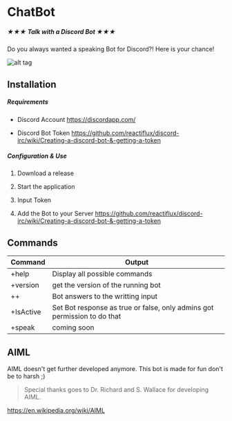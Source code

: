 # ChatBot

##### ★★★ Talk with a Discord Bot ★★★
Do you always wanted a speaking Bot for Discord?! Here is your chance!

![alt tag](https://cloud.githubusercontent.com/assets/25526512/22892820/1f512ed6-f214-11e6-984a-3544a5cf30b9.PNG)

## Installation

##### Requirements

- Discord Account
 https://discordapp.com/
 
- Discord Bot Token
 https://github.com/reactiflux/discord-irc/wiki/Creating-a-discord-bot-&-getting-a-token

##### Configuration & Use
1. Download a release

5. Start the application

6. Input Token

6. Add the Bot to your Server
 https://github.com/reactiflux/discord-irc/wiki/Creating-a-discord-bot-&-getting-a-token

## Commands
| Command | Output |
| ------ | ------ |
| +help | Display all possible commands |
| +version | get the version of the running bot |
| ++ <text> | Bot answers to the writting input |
| +IsActive <bool> | Set Bot response as true or false, only admins got permission to do that |
| +speak <bool> | coming soon |

## AIML
AIML doesn't get further developed anymore. This bot is made for fun don't be to harsh ;)

> Special thanks goes to Dr. Richard and S. Wallace for developing AIML.

https://en.wikipedia.org/wiki/AIML


